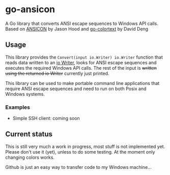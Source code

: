 go-ansicon
==========

A Go library that converts ANSI escape sequences to Windows API calls.
Based on [ANSICON](https://github.com/adoxa/ansicon) by Jason Hood and [go-colortext](https://github.com/daviddengcn/go-colortext) by David Deng

Usage
-----

This library provides the `Convert(input io.Writer) io.Writer` function that reads data written to an [io Writer](http://golang.org/pkg/io/#Writer), looks for ANSI escape sequences and executes the required Windows API calls.
The rest of the input is ~~written using the returned io Writer~~ currently just printed.

This library can be used to make portable command line applications that require ANSI escape sequences and need to run on both Posix and Windows systems.

### Examples

- Simple SSH client: coming soon

Current status
--------------
This is still very much a work in progress, most stuff is not implemented yet. Please don't use it (yet), unless to do some testing.
At the moment only changing colors works.

Github is just an easy way to transfer code to my Windows machine...
